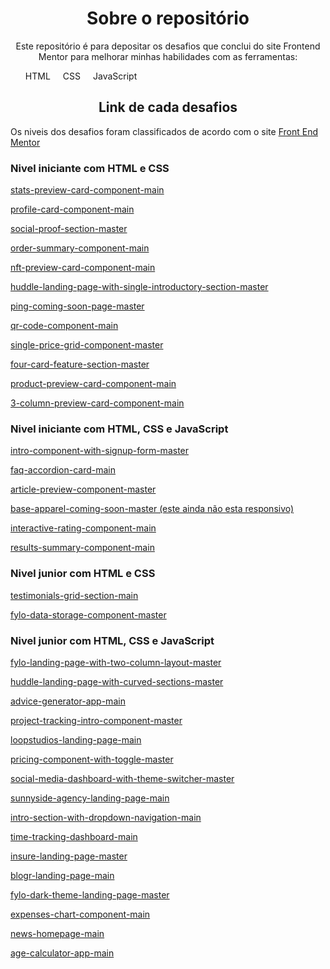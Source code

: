 <h1 align="center">Sobre o repositório</h1>
<p align="center" style="display:block; max-wdth: 300px;">Este repositório é para depositar os desafios que conclui do site Frontend Mentor para melhorar minhas habilidades com as ferramentas:<p>
<ul style="display: flex; align-items: center; column-gap: 20px; list-style: none;">
  <li>HTML</li>
  <li>CSS</li>
  <li>JavaScript</li>
</ul>

<h2 align="center">Link de cada desafios</h2>

<p>Os niveis dos desafios foram classificados de acordo com o site <a href="https://www.frontendmentor.io/home">Front End Mentor</a></p>

<h3>Nivel iniciante com HTML e CSS</h3>

<a href="https://vinicius-pereira-souza.github.io/challenges-frontend-mentor/newbie/html-css/01-stats-preview-card-component-main/">stats-preview-card-component-main</a>

<a href="https://vinicius-pereira-souza.github.io/challenges-frontend-mentor/newbie/html-css/02-profile-card-component-main/">profile-card-component-main</a>

<a href="https://vinicius-pereira-souza.github.io/challenges-frontend-mentor/newbie/html-css/03-social-proof-section-master/">social-proof-section-master</a>

<a href="https://vinicius-pereira-souza.github.io/challenges-frontend-mentor/newbie/html-css/04-order-summary-component-main/">order-summary-component-main</a>

<a href="https://vinicius-pereira-souza.github.io/challenges-frontend-mentor/newbie/html-css/05-nft-preview-card-component-main">nft-preview-card-component-main</a>

<a href="https://vinicius-pereira-souza.github.io/challenges-frontend-mentor/newbie/html-css/06-huddle-landing-page-with-single-introductory-section-master">huddle-landing-page-with-single-introductory-section-master</a>

<a href="https://vinicius-pereira-souza.github.io/challenges-frontend-mentor/newbie/html-css/07-ping-coming-soon-page-master">ping-coming-soon-page-master</a>

<a href="https://vinicius-pereira-souza.github.io/challenges-frontend-mentor/newbie/html-css/08-qr-code-component-main">qr-code-component-main</a>

<a href="https://vinicius-pereira-souza.github.io/challenges-frontend-mentor/newbie/html-css/09-single-price-grid-component-master">single-price-grid-component-master</a>

<a href="https://vinicius-pereira-souza.github.io/challenges-frontend-mentor/newbie/html-css/10-four-card-feature-section-master">four-card-feature-section-master</a>

<a href="https://vinicius-pereira-souza.github.io/challenges-frontend-mentor/newbie/html-css/11-product-preview-card-component-main">product-preview-card-component-main</a>

<a href="https://vinicius-pereira-souza.github.io/challenges-frontend-mentor/newbie/html-css/12-3-column-preview-card-component-main">3-column-preview-card-component-main</a>

<h3>Nivel iniciante com HTML, CSS e JavaScript</h3>

<a href="https://vinicius-pereira-souza.github.io/challenges-frontend-mentor/newbie/html-css-js/01-intro-component-with-signup-form-master/">intro-component-with-signup-form-master</a>

<a href="https://vinicius-pereira-souza.github.io/challenges-frontend-mentor/newbie/html-css-js/02-faq-accordion-card-main">faq-accordion-card-main</a>

<a href="https://vinicius-pereira-souza.github.io/challenges-frontend-mentor/newbie/html-css-js/03-article-preview-component-master">article-preview-component-master</a>

<a href="https://vinicius-pereira-souza.github.io/challenges-frontend-mentor/newbie/html-css-js/04-base-apparel-coming-soon-master">base-apparel-coming-soon-master (este ainda não esta responsivo)</a> 

<a href="https://vinicius-pereira-souza.github.io/challenges-frontend-mentor/newbie/html-css-js/05-interactive-rating-component-main">interactive-rating-component-main</a>

<a href="https://vinicius-pereira-souza.github.io/challenges-frontend-mentor/newbie/html-css-js/06-results-summary-component-main/">results-summary-component-main</a>

<h3>Nivel junior com HTML e CSS</h3>

<a href="https://vinicius-pereira-souza.github.io/challenges-frontend-mentor/junior/html-css/01-testimonials-grid-section-main/">testimonials-grid-section-main</a>

<a href="https://vinicius-pereira-souza.github.io/challenges-frontend-mentor/junior/html-css/02-fylo-data-storage-component-master/">fylo-data-storage-component-master</a>

<h3>Nivel junior com HTML, CSS e JavaScript</h3>

<a href="https://vinicius-pereira-souza.github.io/challenges-frontend-mentor/junior/html-css-js/01-fylo-landing-page-with-two-column-layout-master/">fylo-landing-page-with-two-column-layout-master</a>

<a href="https://vinicius-pereira-souza.github.io/challenges-frontend-mentor/junior/html-css-js/02-huddle-landing-page-with-curved-sections-master">huddle-landing-page-with-curved-sections-master</a>

<a href="https://vinicius-pereira-souza.github.io/challenges-frontend-mentor/junior/html-css-js/03-advice-generator-app-main">advice-generator-app-main</a>

<a href="https://vinicius-pereira-souza.github.io/challenges-frontend-mentor/junior/html-css-js/04-project-tracking-intro-component-master">project-tracking-intro-component-master</a>

<a href="https://vinicius-pereira-souza.github.io/challenges-frontend-mentor/junior/html-css-js/05-loopstudios-landing-page-main">loopstudios-landing-page-main</a>

<a href="https://vinicius-pereira-souza.github.io/challenges-frontend-mentor/junior/html-css-js/06-pricing-component-with-toggle-master">pricing-component-with-toggle-master</a>

<a href="https://vinicius-pereira-souza.github.io/challenges-frontend-mentor/junior/html-css-js/07-social-media-dashboard-with-theme-switcher-master">social-media-dashboard-with-theme-switcher-master</a>

<a href="https://vinicius-pereira-souza.github.io/challenges-frontend-mentor/junior/html-css-js/08-sunnyside-agency-landing-page-main">sunnyside-agency-landing-page-main</a>

<a href="https://vinicius-pereira-souza.github.io/challenges-frontend-mentor/junior/html-css-js/09-intro-section-with-dropdown-navigation-main">intro-section-with-dropdown-navigation-main</a>

<a href="https://vinicius-pereira-souza.github.io/challenges-frontend-mentor/junior/html-css-js/10-time-tracking-dashboard-main">time-tracking-dashboard-main</a>

<a href="https://vinicius-pereira-souza.github.io/challenges-frontend-mentor/junior/html-css-js/11-insure-landing-page-master">insure-landing-page-master</a>

<a href="https://vinicius-pereira-souza.github.io/challenges-frontend-mentor/junior/html-css-js/12-blogr-landing-page-main">blogr-landing-page-main</a>

<a href="https://vinicius-pereira-souza.github.io/challenges-frontend-mentor/junior/html-css-js/13-fylo-dark-theme-landing-page-master">fylo-dark-theme-landing-page-master</a>

<a href="https://vinicius-pereira-souza.github.io/challenges-frontend-mentor/junior/html-css-js/14-expenses-chart-component-main">expenses-chart-component-main</a>

<a href="https://vinicius-pereira-souza.github.io/challenges-frontend-mentor/junior/html-css-js/15-news-homepage-main">news-homepage-main</a>

<a href="https://vinicius-pereira-souza.github.io/challenges-frontend-mentor/junior/html-css-js/16-age-calculator-app-main/">age-calculator-app-main</a>
